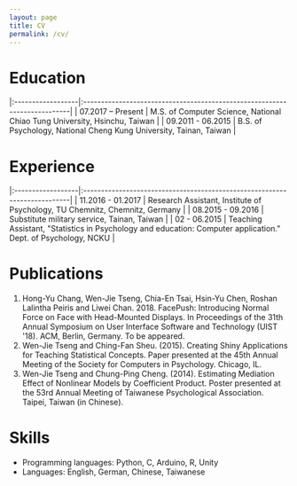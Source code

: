 ```yaml
---
layout: page
title: CV
permalink: /cv/
---
```


# Education

|:------------------|:--------------------------------------------------------------------------|
| 07.2017 – Present | M.S. of Computer Science, National Chiao Tung University, Hsinchu, Taiwan |
| 09.2011 - 06.2015 | B.S. of Psychology, National Cheng Kung University, Tainan, Taiwan        |

# Experience

|:------------------|:--------------------------------------------------------------------------|
| 11.2016 - 01.2017 | Research Assistant, Institute of Psychology, TU Chemnitz, Chemnitz, Germany |
| 08.2015 - 09.2016 | Substitute military service, Tainan, Taiwan |
| 02 - 06.2015      | Teaching Assistant, "Statistics in Psychology and education: Computer application." Dept. of Psychology, NCKU |

# Publications
1. Hong-Yu Chang, Wen-Jie Tseng, Chia-En Tsai, Hsin-Yu Chen, Roshan Lalintha Peiris and Liwei Chan. 2018. FacePush: Introducing Normal Force on Face with Head-Mounted Displays. In Proceedings of the 31th Annual Symposium on User Interface Software and Technology (UIST '18). ACM, Berlin, Germany. To be appeared.
2. Wen-Jie Tseng and Ching-Fan Sheu. (2015). Creating Shiny Applications for Teaching Statistical Concepts. Paper presented at the 45th Annual Meeting of the Society for Computers in Psychology. Chicago, IL.
3. Wen-Jie Tseng and Chung-Ping Cheng. (2014). Estimating Mediation Effect of Nonlinear Models by Coefficient Product. Poster presented at the 53rd Annual Meeting of Taiwanese Psychological Association. Taipei, Taiwan (in Chinese).

# Skills
* Programming languages: Python, C, Arduino, R, Unity
* Languages: English, German, Chinese, Taiwanese